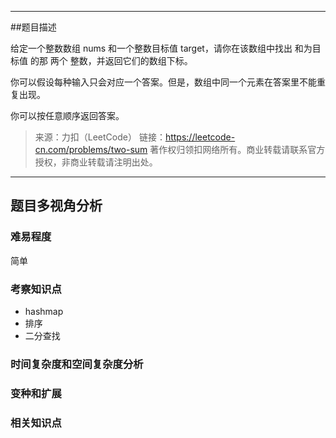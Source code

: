 ---
##题目描述

给定一个整数数组 nums 和一个整数目标值 target，请你在该数组中找出 和为目标值 的那 两个 整数，并返回它们的数组下标。

你可以假设每种输入只会对应一个答案。但是，数组中同一个元素在答案里不能重复出现。

你可以按任意顺序返回答案。

> 来源：力扣（LeetCode）
> 链接：https://leetcode-cn.com/problems/two-sum
> 著作权归领扣网络所有。商业转载请联系官方授权，非商业转载请注明出处。

----

## 题目多视角分析


### 难易程度
简单


### 考察知识点
- hashmap
- 排序
- 二分查找


### 时间复杂度和空间复杂度分析


### 变种和扩展



### 相关知识点
